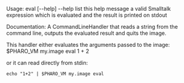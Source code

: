 Usage: eval [--help] <smalltalk expression>
	--help    list this help message
	<smallltalk expression>  a valid Smalltalk expression which is evaluated and 
	                         the result is printed on stdout

Documentation:
A CommandLineHandler that reads a string from the command line, outputs the evaluated result and quits the image. 

This handler either evaluates the arguments passed to the image:
	$PHARO_VM my.image eval  1 + 2
	
or it can read directly from stdin:

	echo "1+2" | $PHARO_VM my.image eval 